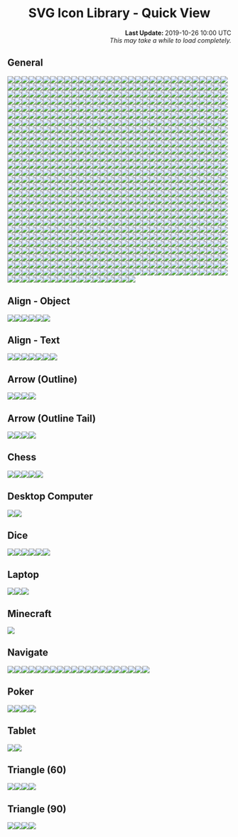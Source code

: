 # <div align="center">SVG Icon Library - Quick View</div>

<div align="right">
	<strong>Last Update: </strong>2019-10-26 10:00 UTC<br />
	<i>This may take a while to load completely.</i>
</div>

## General

<img src="../Abacus.svg" /><img src="../Accessibility.svg" /><img src="../Account.svg" /><img src="../Acorn.svg" /><img src="../Add.svg" /><img src="../AdobeAcrobat.svg" /><img src="../AdobeInc.svg" /><img src="../Airbnb.svg" /><img src="../Airplane.svg" /><img src="../AirPlay.svg" /><img src="../AirportShuttleBus.svg" /><img src="../Alarm.svg" /><img src="../Alarm_Add.svg" /><img src="../Alarm_Off.svg" /><img src="../Alarm_On.svg" /><img src="../Alien.svg" /><img src="../AlienMonster.svg" /><img src="../Amazon.svg" /><img src="../Ambulance.svg" /><img src="../AMD.svg" /><img src="../Analytics.svg" /><img src="../Anchor.svg" /><img src="../Anger.svg" /><img src="../AngularJS.svg" /><img src="../Announcement.svg" /><img src="../Apartment.svg" /><img src="../Apple.svg" /><img src="../AppleInc.svg" /><img src="../Applications.svg" /><img src="../Archive.svg" /><img src="../Archway.svg" /><img src="../Arduino.svg" /><img src="../Assignment.svg" /><img src="../Astronaut.svg" /><img src="../Atom.svg" /><img src="../Award.svg" /><img src="../Axe.svg" /><img src="../Baby.svg" /><img src="../Baby_Face.svg" /><img src="../BabyCarriage.svg" /><img src="../Backpack.svg" /><img src="../Backspace.svg" /><img src="../Bacon.svg" /><img src="../Badge.svg" /><img src="../BalanceScale.svg" /><img src="../Ballot.svg" /><img src="../Bandcamp.svg" /><img src="../Bank.svg" /><img src="../BarberPole.svg" /><img src="../Baseball.svg" /><img src="../Basketball.svg" /><img src="../Bat.svg" /><img src="../BathTub.svg" /><img src="../BeachUmbrella.svg" /><img src="../Bed.svg" /><img src="../Beer.svg" /><img src="../Bicycle.svg" /><img src="../Bike.svg" /><img src="../Bing.svg" /><img src="../Binoculars.svg" /><img src="../Biohazard.svg" /><img src="../Bitbucket.svg" /><img src="../Blender.svg" /><img src="../BlenderSoftware.svg" /><img src="../Blind.svg" /><img src="../Block.svg" /><img src="../Block_Alt.svg" /><img src="../Blogger.svg" /><img src="../Bluetooth.svg" /><img src="../Bold.svg" /><img src="../Bomb.svg" /><img src="../Bone.svg" /><img src="../Book.svg" /><img src="../Bookmark.svg" /><img src="../Bookmark_Outline.svg" /><img src="../Bookmarks.svg" /><img src="../Boot.svg" /><img src="../Bootstrap.svg" /><img src="../BorderColour.svg" /><img src="../BowlingBall.svg" /><img src="../BoxingGlove.svg" /><img src="../Brain.svg" /><img src="../Bread.svg" /><img src="../BroadcastTower.svg" /><img src="../BrokenPage.svg" /><img src="../Broom.svg" /><img src="../Brusher.svg" /><img src="../Buffer.svg" /><img src="../Bug.svg" /><img src="../Bullhorn.svg" /><img src="../Burrito.svg" /><img src="../Bus.svg" /><img src="../Bus_Alt.svg" /><img src="../BusinessBag.svg" /><img src="../BusinessBag_Alt.svg" /><img src="../BusinessBag_Outline.svg" /><img src="../BusStop.svg" /><img src="../CableCar.svg" /><img src="../Cache.svg" /><img src="../Cake.svg" /><img src="../Calculator.svg" /><img src="../Calendar.svg" /><img src="../Calendar_Today.svg" /><img src="../Camera.svg" /><img src="../Camera_Enhance.svg" /><img src="../Campground.svg" /><img src="../Candy.svg" /><img src="../CandyCane.svg" /><img src="../CandyCorn.svg" /><img src="../Cannabis.svg" /><img src="../Capsules.svg" /><img src="../Car.svg" /><img src="../Car_Alt.svg" /><img src="../Carrot.svg" /><img src="../CarWash.svg" /><img src="../CashRegister.svg" /><img src="../Cast.svg" /><img src="../Cat.svg" /><img src="../Category.svg" /><img src="../Cauldron.svg" /><img src="../CCTV.svg" /><img src="../Chair.svg" /><img src="../Chalkboard.svg" /><img src="../Chart.svg" /><img src="../Chat.svg" /><img src="../Cheese.svg" /><img src="../CheeseBurger.svg" /><img src="../Chef_Hat.svg" /><img src="../Chess.svg" /><img src="../Child.svg" /><img src="../ChocolateBar.svg" /><img src="../Chopsticks.svg" /><img src="../Church.svg" /><img src="../City.svg" /><img src="../Clapperboard.svg" /><img src="../Clipboard.svg" /><img src="../Clipboard_List.svg" /><img src="../Clipboard_Outline.svg" /><img src="../Clock.svg" /><img src="../Clock_Night.svg" /><img src="../Clothes.svg" /><img src="../Cloud.svg" /><img src="../Cloud_Done.svg" /><img src="../Cloud_Download.svg" /><img src="../Cloud_Off.svg" /><img src="../Cloud_Outline.svg" /><img src="../Cloud_Upload.svg" /><img src="../Cloudflare.svg" /><img src="../CocktailGlass.svg" /><img src="../Code.svg" /><img src="../CodePen.svg" /><img src="../CoffeeScript.svg" /><img src="../Coin.svg" /><img src="../Comment.svg" /><img src="../Comment_Add.svg" /><img src="../Compare.svg" /><img src="../Compass.svg" /><img src="../Construction.svg" /><img src="../Contactless.svg" /><img src="../Contacts.svg" /><img src="../ConvenienceStore.svg" /><img src="../Cookie.svg" /><img src="../Copyright.svg" /><img src="../Corn.svg" /><img src="../Couch.svg" /><img src="../Cow.svg" /><img src="../CreativeCommons.svg" /><img src="../CreditCard.svg" /><img src="../Cricket.svg" /><img src="../Cross.svg" /><img src="../Crow.svg" /><img src="../Crown.svg" /><img src="../CSS3.svg" /><img src="../Cup.svg" /><img src="../Cup_Hot.svg" /><img src="../CurseForge.svg" /><img src="../Cyclone.svg" /><img src="../Dashboard.svg" /><img src="../DassaultSystemes.svg" /><img src="../Database.svg" /><img src="../DataUsage.svg" /><img src="../Deaf.svg" /><img src="../Delete.svg" /><img src="../DeleteAll.svg" /><img src="../Dell.svg" /><img src="../DepartureBoard.svg" /><img src="../Description.svg" /><img src="../Description_File.svg" /><img src="../Description_Short.svg" /><img src="../DesktopComputer.svg" /><img src="../DeveloperBoard.svg" /><img src="../DeviantArt.svg" /><img src="../Devices.svg" /><img src="../Dharmachakra.svg" /><img src="../Dialpad.svg" /><img src="../Dice.svg" /><img src="../Digging.svg" /><img src="../Directions.svg" /><img src="../Discord.svg" /><img src="../Discord_Alt.svg" /><img src="../DNA.svg" /><img src="../Docker.svg" /><img src="../Doctor.svg" /><img src="../Dog.svg" /><img src="../DollarSign.svg" /><img src="../Dolly.svg" /><img src="../Donut.svg" /><img src="../DonutChart_Large.svg" /><img src="../DonutChart_Small.svg" /><img src="../Door.svg" /><img src="../DoubleTick.svg" /><img src="../Doughnut.svg" /><img src="../Dove.svg" /><img src="../Download.svg" /><img src="../DragIndicator.svg" /><img src="../Dragon.svg" /><img src="../Drink.svg" /><img src="../Dropbox.svg" /><img src="../Dropper.svg" /><img src="../Drum.svg" /><img src="../Drumstick.svg" /><img src="../Duck.svg" /><img src="../DuckDuckGo.svg" /><img src="../Dumbbell.svg" /><img src="../Dungeon.svg" /><img src="../Ear.svg" /><img src="../Earth.svg" /><img src="../Earth_Alt.svg" /><img src="../eBay.svg" /><img src="../EclipseIDE.svg" /><img src="../Egg.svg" /><img src="../Eject.svg" /><img src="../ElectricGuitar.svg" /><img src="../ElectronJS.svg" /><img src="../Elephant.svg" /><img src="../Encryption.svg" /><img src="../Encryption_Disable.svg" /><img src="../Encryption_Enhance.svg" /><img src="../EpicGames.svg" /><img src="../Eraser.svg" /><img src="../Error.svg" /><img src="../Error_Outline.svg" /><img src="../EVStation.svg" /><img src="../ExclamationMark.svg" /><img src="../Explore.svg" /><img src="../Eye.svg" /><img src="../Eyes.svg" /><img src="../Face.svg" /><img src="../Facebook.svg" /><img src="../Facebook_Alt.svg" /><img src="../FacebookMessenger.svg" /><img src="../Fan.svg" /><img src="../FastFood.svg" /><img src="../FaxMachine.svg" /><img src="../Feather.svg" /><img src="../Feedback.svg" /><img src="../Female.svg" /><img src="../FighterJet.svg" /><img src="../File.svg" /><img src="../FillColour.svg" /><img src="../Filter.svg" /><img src="../Filter_Alt.svg" /><img src="../FindInPage.svg" /><img src="../Fingerprint.svg" /><img src="../Fire.svg" /><img src="../FireExtinguisher.svg" /><img src="../Fireplace.svg" /><img src="../Fireworks.svg" /><img src="../FirstAid.svg" /><img src="../Fish.svg" /><img src="../Flag.svg" /><img src="../Flag_Alt.svg" /><img src="../Flag_Chequered.svg" /><img src="../Flag_Outline.svg" /><img src="../Flag_Pirate.svg" /><img src="../Flag_Triangular.svg" /><img src="../Flare.svg" /><img src="../Flashlight.svg" /><img src="../FloppyDisk.svg" /><img src="../Flower.svg" /><img src="../Folder.svg" /><img src="../Folder_New.svg" /><img src="../Folder_Outline.svg" /><img src="../Folder_Share.svg" /><img src="../Folder_Special.svg" /><img src="../Font.svg" /><img src="../FontSize.svg" /><img src="../Football.svg" /><img src="../Fork.svg" /><img src="../Forklift.svg" /><img src="../FormatClear.svg" /><img src="../Forum.svg" /><img src="../Forward.svg" /><img src="../FrenchFries.svg" /><img src="../Fridge.svg" /><img src="../Frog.svg" /><img src="../Function.svg" /><img src="../GameController.svg" /><img src="../Gamepad.svg" /><img src="../GasStation.svg" /><img src="../Gavel.svg" /><img src="../Gear.svg" /><img src="../Gem.svg" /><img src="../Gesture.svg" /><img src="../Ghost.svg" /><img src="../Ghost_Alt.svg" /><img src="../Gift.svg" /><img src="../GiftCard.svg" /><img src="../Gifts.svg" /><img src="../GingerbreadMan.svg" /><img src="../Git.svg" /><img src="../GitHub.svg" /><img src="../GitLab.svg" /><img src="../GlassCup.svg" /><img src="../Glasses.svg" /><img src="../Goblin.svg" /><img src="../Golf.svg" /><img src="../GolfCourse.svg" /><img src="../Google.svg" /><img src="../GoogleAllo.svg" /><img src="../GoogleAndroidRobot.svg" /><img src="../GoogleAndroidRobot_Old.svg" /><img src="../GoogleChrome.svg" /><img src="../GoogleDrive.svg" /><img src="../GoogleDuo.svg" /><img src="../GoogleHangouts.svg" /><img src="../GoogleKeep.svg" /><img src="../GooglePlay.svg" /><img src="../GoogleTranslate.svg" /><img src="../GoPrograming.svg" /><img src="../Gopuram.svg" /><img src="../GraduationHat.svg" /><img src="../Grapes.svg" /><img src="../Gravatar.svg" /><img src="../Group.svg" /><img src="../Group_Add.svg" /><img src="../Guitar.svg" /><img src="../Hamburger.svg" /><img src="../Hammer.svg" /><img src="../Hand.svg" /><img src="../Handball.svg" /><img src="../Handshake.svg" /><img src="../Hashtag.svg" /><img src="../Headset.svg" /><img src="../Headset_WithMic.svg" /><img src="../Healing.svg" /><img src="../Heart.svg" /><img src="../Heart_Outline.svg" /><img src="../Helicopter.svg" /><img src="../Helmet.svg" /><img src="../Help.svg" /><img src="../Help_Outline.svg" /><img src="../Highlighter.svg" /><img src="../HighPriority.svg" /><img src="../Hiking.svg" /><img src="../Hippo.svg" /><img src="../History.svg" /><img src="../Hockey.svg" /><img src="../Home.svg" /><img src="../Horse.svg" /><img src="../Hospital.svg" /><img src="../Hospital_Alt.svg" /><img src="../Hotdog.svg" /><img src="../Hotel.svg" /><img src="../HotTub.svg" /><img src="../Hourglass.svg" /><img src="../Hourglass_Outline.svg" /><img src="../House.svg" /><img src="../HTML5.svg" /><img src="../HTTP.svg" /><img src="../HTTPS.svg" /><img src="../Icecream.svg" /><img src="../IDBadge.svg" /><img src="../IDCard.svg" /><img src="../Igloo.svg" /><img src="../Image.svg" /><img src="../Inbox.svg" /><img src="../Incandescent.svg" /><img src="../Indent_Decrease.svg" /><img src="../Indent_Increase.svg" /><img src="../Industry.svg" /><img src="../Information.svg" /><img src="../Information_Outline.svg" /><img src="../Inkscape.svg" /><img src="../Instagram.svg" /><img src="../Intel.svg" /><img src="../Iridescent.svg" /><img src="../Italic.svg" /><img src="../JackOLantern.svg" /><img src="../Java.svg" /><img src="../JavaScript.svg" /><img src="../Jekyll.svg" /><img src="../jQuery.svg" /><img src="../Jug.svg" /><img src="../Key.svg" /><img src="../Keyboard.svg" /><img src="../Keyboard_Outline.svg" /><img src="../KitchenKnife.svg" /><img src="../KiwiBird.svg" /><img src="../Label.svg" /><img src="../LaboratoryFlask.svg" /><img src="../Landmark.svg" /><img src="../Language.svg" /><img src="../Laptop.svg" /><img src="../LargeBrusher.svg" /><img src="../Launch.svg" /><img src="../Leaf.svg" /><img src="../Lemon.svg" /><img src="../LGTM.svg" /><img src="../Library.svg" /><img src="../LifeRing.svg" /><img src="../LightBulb.svg" /><img src="../LightBulb_Alt.svg" /><img src="../LightningBolt.svg" /><img src="../LINE.svg" /><img src="../LineSpacing.svg" /><img src="../LineStyle.svg" /><img src="../LineWeight.svg" /><img src="../LinkedIn.svg" /><img src="../LinkHref.svg" /><img src="../Linux.svg" /><img src="../ListBullet.svg" /><img src="../ListNumber.svg" /><img src="../ListSheet.svg" /><img src="../Location.svg" /><img src="../Lock.svg" /><img src="../Lollipop.svg" /><img src="../LowPriority.svg" /><img src="../Lua.svg" /><img src="../Luggage.svg" /><img src="../Magic.svg" /><img src="../Magnet.svg" /><img src="../Magnifier.svg" /><img src="../Mail.svg" /><img src="../Male.svg" /><img src="../Mandolin.svg" /><img src="../Map.svg" /><img src="../Map_Alt.svg" /><img src="../MapleLeaf.svg" /><img src="../Markdown.svg" /><img src="../MasterCard.svg" /><img src="../Meat.svg" /><img src="../Medal.svg" /><img src="../MediaFire.svg" /><img src="../Medkit.svg" /><img src="../MEGA.svg" /><img src="../Melon.svg" /><img src="../MembershipCard.svg" /><img src="../Memory.svg" /><img src="../Menu.svg" /><img src="../MenuBook.svg" /><img src="../Merge.svg" /><img src="../Meteor.svg" /><img src="../Microchip.svg" /><img src="../Microphone.svg" /><img src="../Microphone_Off.svg" /><img src="../Microphone_Outline.svg" /><img src="../Microscope.svg" /><img src="../Microsoft.svg" /><img src="../MicrosoftAccess.svg" /><img src="../MicrosoftEdge.svg" /><img src="../MicrosoftExcel.svg" /><img src="../MicrosoftInternetExplorer.svg" /><img src="../MicrosoftOneDrive.svg" /><img src="../MicrosoftOneNote.svg" /><img src="../MicrosoftOutlook.svg" /><img src="../MicrosoftPowerPoint.svg" /><img src="../MicrosoftWindows.svg" /><img src="../MicrosoftWord.svg" /><img src="../Minus.svg" /><img src="../Mitten.svg" /><img src="../Mixer.svg" /><img src="../MMS.svg" /><img src="../Mojang.svg" /><img src="../Money.svg" /><img src="../MongoDB.svg" /><img src="../Monkey.svg" /><img src="../Monument.svg" /><img src="../Mood_Bad.svg" /><img src="../Mood_Best.svg" /><img src="../Mood_Good.svg" /><img src="../Mood_Worst.svg" /><img src="../Moon.svg" /><img src="../Moon_Alt.svg" /><img src="../Moon_Full.svg" /><img src="../Moon_Less.svg" /><img src="../More_Horizontal.svg" /><img src="../More_Vertical.svg" /><img src="../Mosque.svg" /><img src="../Motorcycle.svg" /><img src="../MotorHelmet.svg" /><img src="../Mountain.svg" /><img src="../MountainBike.svg" /><img src="../Mouse.svg" /><img src="../Movie.svg" /><img src="../Moyai.svg" /><img src="../MozillaFirefox.svg" /><img src="../Museum.svg" /><img src="../Mushroom.svg" /><img src="../MusicAlbum.svg" /><img src="../MusicalNote.svg" /><img src="../MusicalNote_Alt.svg" /><img src="../MySQL.svg" /><img src="../Narwhal.svg" /><img src="../Netflix.svg" /><img src="../NewRelease.svg" /><img src="../Newspaper.svg" /><img src="../NFC.svg" /><img src="../Nintendo.svg" /><img src="../NintendoSwitch.svg" /><img src="../NodeJS.svg" /><img src="../Notification.svg" /><img src="../Notification_Active.svg" /><img src="../Notification_Add.svg" /><img src="../Notification_Off.svg" /><img src="../Notification_Outline.svg" /><img src="../Notification_Snooze.svg" /><img src="../NPM.svg" /><img src="../Nurse.svg" /><img src="../Nvidia.svg" /><img src="../Oculus.svg" /><img src="../Office.svg" /><img src="../OfflineBolt.svg" /><img src="../Ogre.svg" /><img src="../OpenVPN.svg" /><img src="../Opera.svg" /><img src="../OpticalDisk.svg" /><img src="../Oracle.svg" /><img src="../Origin.svg" /><img src="../OutdoorGrill.svg" /><img src="../PaintRoller.svg" /><img src="../Palette.svg" /><img src="../Panorama.svg" /><img src="../Paperclip.svg" /><img src="../Paperclip_Alt.svg" /><img src="../Paperclip_Alt2.svg" /><img src="../ParachuteBox.svg" /><img src="../Paragraph.svg" /><img src="../Parking.svg" /><img src="../Passport.svg" /><img src="../Patreon.svg" /><img src="../Paw.svg" /><img src="../PayPal.svg" /><img src="../Pen.svg" /><img src="../PepperHot.svg" /><img src="../Periscope.svg" /><img src="../Person.svg" /><img src="../Person_Add.svg" /><img src="../Pharmacy.svg" /><img src="../PhoneCall.svg" /><img src="../PhoneCall_End.svg" /><img src="../Photo.svg" /><img src="../Photo_Add.svg" /><img src="../PhotoAlbum.svg" /><img src="../PHP.svg" /><img src="../Pickaxe.svg" /><img src="../Pie.svg" /><img src="../PieChart.svg" /><img src="../Pig.svg" /><img src="../Pinterest.svg" /><img src="../Pizza.svg" /><img src="../PlayStation.svg" /><img src="../Plug.svg" /><img src="../Plus.svg" /><img src="../Poll.svg" /><img src="../Polymer.svg" /><img src="../Poo.svg" /><img src="../Popcorn.svg" /><img src="../PotionFlask.svg" /><img src="../PowerOff.svg" /><img src="../PowerOn.svg" /><img src="../PowerShell.svg" /><img src="../Pray.svg" /><img src="../PregnantWoman.svg" /><img src="../Printer.svg" /><img src="../Printer_Disable.svg" /><img src="../Pumpkin.svg" /><img src="../Puzzle.svg" /><img src="../Python.svg" /><img src="../QuestionMark.svg" /><img src="../Quote.svg" /><img src="../Rabbit.svg" /><img src="../Radiation.svg" /><img src="../Radiation_Alt.svg" /><img src="../Radio.svg" /><img src="../Railway.svg" /><img src="../RaspberryPi.svg" /><img src="../Receipt.svg" /><img src="../RecreationalVehicle.svg" /><img src="../Reddit.svg" /><img src="../Reddit_Alt.svg" /><img src="../Redo.svg" /><img src="../Refresh.svg" /><img src="../Remove.svg" /><img src="../Renew.svg" /><img src="../Repeat.svg" /><img src="../Replay.svg" /><img src="../Reply.svg" /><img src="../ReplyAll.svg" /><img src="../Report.svg" /><img src="../Report_Off.svg" /><img src="../ResetColour.svg" /><img src="../Restaurant.svg" /><img src="../Restaurant_Alt.svg" /><img src="../Restore.svg" /><img src="../Ribbon.svg" /><img src="../Road.svg" /><img src="../Roblox.svg" /><img src="../RobloxStudio.svg" /><img src="../Robot.svg" /><img src="../Robot_Alt.svg" /><img src="../Rocket.svg" /><img src="../Rotate-Clockwise.svg" /><img src="../Rotate-CounterClockwise.svg" /><img src="../Route.svg" /><img src="../Router.svg" /><img src="../Rowing.svg" /><img src="../RSS.svg" /><img src="../RubbishBin.svg" /><img src="../RubyPrograming.svg" /><img src="../Rugby.svg" /><img src="../Ruler.svg" /><img src="../Run.svg" /><img src="../Safari.svg" /><img src="../Salad.svg" /><img src="../Sandwich.svg" /><img src="../Sass.svg" /><img src="../Satellite.svg" /><img src="../SatelliteDish.svg" /><img src="../Sausage.svg" /><img src="../Scanner.svg" /><img src="../School.svg" /><img src="../Scissors.svg" /><img src="../Screwdriver.svg" /><img src="../SDCard.svg" /><img src="../Seat.svg" /><img src="../Security.svg" /><img src="../Seedling.svg" /><img src="../SelectAll.svg" /><img src="../Send.svg" /><img src="../Server.svg" /><img src="../Share.svg" /><img src="../ShavedIce.svg" /><img src="../Shazam.svg" /><img src="../Shears.svg" /><img src="../Sheep.svg" /><img src="../ShellInc.svg" /><img src="../Shield.svg" /><img src="../Ship.svg" /><img src="../ShoppingBag.svg" /><img src="../ShoppingBasket.svg" /><img src="../ShoppingCart.svg" /><img src="../ShoppingCart_Add.svg" /><img src="../ShoppingCart_Remove.svg" /><img src="../Shovel.svg" /><img src="../Shower.svg" /><img src="../Shredder.svg" /><img src="../Shuffle.svg" /><img src="../SignUp.svg" /><img src="../SIMCard.svg" /><img src="../SIMCard_Off.svg" /><img src="../SinaWeibo.svg" /><img src="../Sitemap.svg" /><img src="../Skating.svg" /><img src="../Skiing.svg" /><img src="../SkiingNordic.svg" /><img src="../Skillet.svg" /><img src="../Skull.svg" /><img src="../Skull_Alt.svg" /><img src="../Skype.svg" /><img src="../Slack.svg" /><img src="../Sleigh.svg" /><img src="../Smartphone.svg" /><img src="../SMS.svg" /><img src="../SMS_Fail.svg" /><img src="../Snake.svg" /><img src="../Snapchat.svg" /><img src="../Snowboarding.svg" /><img src="../Snowflake.svg" /><img src="../Snowman.svg" /><img src="../Snowplow.svg" /><img src="../SnowyGlobe.svg" /><img src="../Soccer.svg" /><img src="../Socks.svg" /><img src="../Sofa.svg" /><img src="../SoftIcecream.svg" /><img src="../Sort.svg" /><img src="../Sort_ByAlpha.svg" /><img src="../SoundCloud.svg" /><img src="../Soup.svg" /><img src="../Spa.svg" /><img src="../Spacebar.svg" /><img src="../SpaceShuttle.svg" /><img src="../Speaker.svg" /><img src="../Speaker_Group.svg" /><img src="../Speedometer.svg" /><img src="../SpellCheck.svg" /><img src="../Spider.svg" /><img src="../Split.svg" /><img src="../Spoon.svg" /><img src="../Spotify.svg" /><img src="../SprayCan.svg" /><img src="../SquareFoot.svg" /><img src="../Squirrel.svg" /><img src="../StackExchange.svg" /><img src="../StackOverflow.svg" /><img src="../Stamp.svg" /><img src="../Star.svg" /><img src="../Star_Half.svg" /><img src="../Star_Outline.svg" /><img src="../Status.svg" /><img src="../Steak.svg" /><img src="../SteamGameService.svg" /><img src="../SteamGameService_Alt.svg" /><img src="../SteeringWheel.svg" /><img src="../Stethoscope.svg" /><img src="../StickyNote.svg" /><img src="../StopSign.svg" /><img src="../Storage.svg" /><img src="../Store.svg" /><img src="../Straighten.svg" /><img src="../Strikethrough.svg" /><img src="../Strikethrough_Alt.svg" /><img src="../Stroopwafel.svg" /><img src="../Style.svg" /><img src="../Subject.svg" /><img src="../Subtitle.svg" /><img src="../Subway.svg" /><img src="../Suitcase.svg" /><img src="../Sun.svg" /><img src="../Sun_Alt.svg" /><img src="../Sun_Half.svg" /><img src="../Sun_Outline.svg" /><img src="../Sunglasses.svg" /><img src="../Swap_Horizontal.svg" /><img src="../Swap_Vertical.svg" /><img src="../Swift.svg" /><img src="../SwimmingPool.svg" /><img src="../SwimmingPool_Alt.svg" /><img src="../Sword.svg" /><img src="../Swords.svg" /><img src="../Synagogue.svg" /><img src="../Sync.svg" /><img src="../Sync_Disable.svg" /><img src="../Sync_Problem.svg" /><img src="../Syringe.svg" /><img src="../TableChart.svg" /><img src="../Tablet.svg" /><img src="../TableTennis.svg" /><img src="../Tachometer.svg" /><img src="../Taco.svg" /><img src="../Tag.svg" /><img src="../Tape.svg" /><img src="../Target.svg" /><img src="../Taxi.svg" /><img src="../TeaCup.svg" /><img src="../TeamViewer.svg" /><img src="../TeddyBear.svg" /><img src="../Telegram.svg" /><img src="../Telegram_Alt.svg" /><img src="../Television.svg" /><img src="../TelevisionBroadcastsLimited_HongKong.svg" /><img src="../Tennis.svg" /><img src="../Terminal.svg" /><img src="../Terrain.svg" /><img src="../Tesla.svg" /><img src="../TestTube.svg" /><img src="../TextColour.svg" /><img src="../TextDirection_LR.svg" /><img src="../TextDirection_RL.svg" /><img src="../Thermometer.svg" /><img src="../Thumb_Down.svg" /><img src="../Thumb_Score.svg" /><img src="../Thumb_Up.svg" /><img src="../Thumbtack.svg" /><img src="../Tick.svg" /><img src="../TikTok.svg" /><img src="../Timelapse.svg" /><img src="../Timeline.svg" /><img src="../Timer.svg" /><img src="../Timer_Off.svg" /><img src="../Title.svg" /><img src="../Toilet.svg" /><img src="../Toilet_Alt.svg" /><img src="../ToiletPaper.svg" /><img src="../Toolbox.svg" /><img src="../Tools.svg" /><img src="../Tooth.svg" /><img src="../Tooth_Alt.svg" /><img src="../Tor.svg" /><img src="../ToriiGate.svg" /><img src="../Tractor.svg" /><img src="../TrafficLight.svg" /><img src="../Train.svg" /><img src="../Tram.svg" /><img src="../Transports.svg" /><img src="../TravisCI.svg" /><img src="../Tree.svg" /><img src="../Trello.svg" /><img src="../Trending_Down.svg" /><img src="../Trending_Flat.svg" /><img src="../Trending_Up.svg" /><img src="../Trophy.svg" /><img src="../Truck.svg" /><img src="../Tshirt.svg" /><img src="../Tumblr.svg" /><img src="../Turkey.svg" /><img src="../Turtle.svg" /><img src="../Twitch.svg" /><img src="../Twitter.svg" /><img src="../TypeScript.svg" /><img src="../Uber.svg" /><img src="../Ubisoft.svg" /><img src="../Ubuntu.svg" /><img src="../Umbrella.svg" /><img src="../Unarchive.svg" /><img src="../Underline.svg" /><img src="../Undo.svg" /><img src="../Unity.svg" /><img src="../University.svg" /><img src="../Unlock.svg" /><img src="../UnrealEngine.svg" /><img src="../Update.svg" /><img src="../Upload.svg" /><img src="../USB.svg" /><img src="../VehicleFansCommunity.svg" /><img src="../Verified.svg" /><img src="../Viber.svg" /><img src="../Vibration.svg" /><img src="../VideoCamera.svg" /><img src="../VideoCamera_Off.svg" /><img src="../Vignette.svg" /><img src="../Vihara.svg" /><img src="../Vimeo.svg" /><img src="../Vine.svg" /><img src="../Visa.svg" /><img src="../Visibility.svg" /><img src="../Visibility_Off.svg" /><img src="../VisualStudioCode.svg" /><img src="../VK.svg" /><img src="../VK_Alt.svg" /><img src="../VLCMediaPlayer.svg" /><img src="../Voicemail.svg" /><img src="../Volleyball.svg" /><img src="../Volume_Maximum.svg" /><img src="../Volume_Minimum.svg" /><img src="../Volume_Mute.svg" /><img src="../Volume_Off.svg" /><img src="../Vote.svg" /><img src="../VRCardboard.svg" /><img src="../VueJS.svg" /><img src="../Walk.svg" /><img src="../Wallet.svg" /><img src="../Warehouse.svg" /><img src="../Warning.svg" /><img src="../WashingMachine.svg" /><img src="../Watch.svg" /><img src="../Webpack.svg" /><img src="../Whale.svg" /><img src="../WhatsApp.svg" /><img src="../WhatsHot.svg" /><img src="../Wheat.svg" /><img src="../Wheel.svg" /><img src="../Wheelchair.svg" /><img src="../Whistle.svg" /><img src="../Widget.svg" /><img src="../WiFi.svg" /><img src="../WiFi_Off.svg" /><img src="../Wii.svg" /><img src="../Wikipedia.svg" /><img src="../Wind.svg" /><img src="../WineBottle.svg" /><img src="../WineGlass.svg" /><img src="../WizardHat.svg" /><img src="../WordPress.svg" /><img src="../WrapText.svg" /><img src="../Wrench.svg" /><img src="../Xbox.svg" /><img src="../Yarn.svg" /><img src="../Yelp.svg" /><img src="../YinYang.svg" /><img src="../YouTube.svg" /><img src="../YouTubeGaming.svg" /><img src="../ZoomIn.svg" /><img src="../ZoomOut.svg" /><img src="../Zzz.svg" />

## Align - Object

<img src="../Align_Object/Bottom.svg" /><img src="../Align_Object/Center.svg" /><img src="../Align_Object/Left.svg" /><img src="../Align_Object/Middle.svg" /><img src="../Align_Object/Right.svg" /><img src="../Align_Object/Top.svg" />

## Align - Text

<img src="../Align_Text/Bottom.svg" /><img src="../Align_Text/Center.svg" /><img src="../Align_Text/Justify.svg" /><img src="../Align_Text/Left.svg" /><img src="../Align_Text/Middle.svg" /><img src="../Align_Text/Right.svg" /><img src="../Align_Text/Top.svg" />

## Arrow (Outline)

<img src="../Arrow_Outline/Down.svg" /><img src="../Arrow_Outline/Left.svg" /><img src="../Arrow_Outline/Right.svg" /><img src="../Arrow_Outline/Up.svg" />

## Arrow (Outline Tail)

<img src="../Arrow_OutlineTail/Down.svg" /><img src="../Arrow_OutlineTail/Left.svg" /><img src="../Arrow_OutlineTail/Right.svg" /><img src="../Arrow_OutlineTail/Up.svg" />

## Chess

<img src="../Chess/Bishop.svg" /><img src="../Chess/Knight.svg" /><img src="../Chess/Pawn.svg" /><img src="../Chess/Queen.svg" /><img src="../Chess/Rook.svg" />

## Desktop Computer

<img src="../DesktopComputer/Mac.svg"/><img src="../DesktopComputer/Windows.svg"/>

## Dice

<img src="../Dice/Five.svg"/><img src="../Dice/Four.svg"/><img src="../Dice/One.svg"/><img src="../Dice/Six.svg"/><img src="../Dice/Three.svg"/><img src="../Dice/Two.svg"/>

## Laptop

<img src="../Laptop/Chromebook.svg"/><img src="../Laptop/Mac.svg"/><img src="../Laptop/Windows.svg"/>

## Minecraft

<img src="../Minecraft/Creeper_Face.svg"/>

## Navigate

<img src="../Navigate/Page/First.svg"/><img src="../Navigate/Page/Last.svg"/><img src="../Navigate/Page/Next.svg"/><img src="../Navigate/Page/Previous.svg"/><img src="../Navigate/Close.svg"/><img src="../Navigate/FastForward.svg"/><img src="../Navigate/FastRewind.svg"/><img src="../Navigate/First.svg"/><img src="../Navigate/Fullscreen.svg"/><img src="../Navigate/FullscreenExit.svg"/><img src="../Navigate/Last.svg"/><img src="../Navigate/Maximize.svg"/><img src="../Navigate/Minimize.svg"/><img src="../Navigate/Next.svg"/><img src="../Navigate/Normalize.svg"/><img src="../Navigate/Pause.svg"/><img src="../Navigate/Play.svg"/><img src="../Navigate/Previous.svg"/><img src="../Navigate/Record.svg"/><img src="../Navigate/Stop.svg"/>

## Poker

<img src="../Poker/Club.svg" /><img src="../Poker/Diamond.svg" /><img src="../Poker/Heart.svg" /><img src="../Poker/Spade.svg" />

## Tablet

<img src="../Tablet/Android.svg" /><img src="../Tablet/Mac.svg" />

## Triangle (60)

<img src="../Triangle_60/Down.svg" /><img src="../Triangle_60/Left.svg" /><img src="../Triangle_60/Right.svg" /><img src="../Triangle_60/Up.svg" />

## Triangle (90)

<img src="../Triangle_90/Down.svg" /><img src="../Triangle_90/Left.svg" /><img src="../Triangle_90/Right.svg" /><img src="../Triangle_90/Up.svg" />
